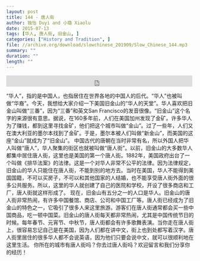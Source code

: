 ```yaml
---
layout: post
title: 144 - 唐人街
author: 独怡 Duyi and 小璐 Xiaolu
date: 2015-07-13
tags: [华人, 唐人街, 旧金山, ]
categories: ["History and Tradition", ]
file: //archive.org/download/slowchinese_201909/Slow_Chinese_144.mp3
summary: ""
duration: ""
length: ""
---
```


<iframe src="https://archive.org/embed/slowchinese_201909/Slow_Chinese_144.mp3" width="500" height="30" frameborder="0" webkitallowfullscreen="true" mozallowfullscreen="true" allowfullscreen></iframe>

“华人”，指的是中国人，也指居住在世界各地的中国人的后代。“华人”也被叫做“华裔”。今天，我想给大家介绍一下美国旧金山的“华人的天堂”。华人喜欢把旧金山叫做“三番”，因为“三番”和英文San Francisco的发音很像。“旧金山”这个名字的来源很有意思。据说，在160多年前，人们在美国加州发现了金矿。许多华人为了赚钱，都到这里寻找金矿，他们把这个城市叫做“金山”。过了一些年，人们又在澳大利亚的墨尔本找到了金矿。于是，墨尔本被人们叫做“新金山”，而美国的这座“金山”就成为了“旧金山”。
中国古代的唐朝在当时非常有名，所以外国人把华人叫做“唐人”，华人聚集的街区也就被叫做“唐人街”。以前，旧金山的大多数华人都集中居住唐人街，这里也是美国的第一个唐人街。1882年，美国政府出台了一个叫做《排华法案》的法律。这是一个对华人非常不公平的法律。因为法律规定，旧金山的华人只能住在唐人街，不能到别的地方去。当时在美国，华人不能得到美国国籍，不可以买房子，不可以和其他国家的人结婚，也不能享受唐人街外面的很多公共服务。所以，这里的华人就创建了自己的医院和学校，开设了很多商店和工厂，唐人街就这样形成了。
现在，旧金山有五分之一的人口是华人。旧金山的唐人街非常热闹，有许多中国餐馆、商店、公司和中国工厂等。唐人街已经成为了旧金山的特色之一，它吸引了很多人来这里旅游。游客们在唐人街通常都会买一些中国商品，吃一顿中国菜。旧金山的唐人街每天都非常热闹，尤其是中国传统节日的时候。每年春节、元宵节、中秋节，唐人街都会有许多歌舞表演。当你走在唐人街上，很容易忘记自己是在美国，因为人们都在讲中文，街上也到处都写着汉字。唐人街里居住的很多华人都不会说英语，因为他们只要会说中文，就可以很顺利地在这里生活。
你所在的城市有唐人街吗？你去过唐人街吗？欢迎留言和我们分享你的经历！
